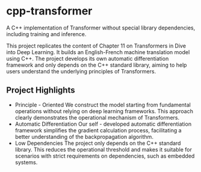 # cpp-transformer
A C++ implementation of Transformer without special library dependencies, including training and inference.

This project replicates the content of Chapter 11 on Transformers in Dive into Deep Learning. It builds an English-French machine translation model using C++. The project develops its own automatic differentiation framework and only depends on the C++ standard library, aiming to help users understand the underlying principles of Transformers.
## Project Highlights
* Principle - Oriented
We construct the model starting from fundamental operations without relying on deep learning frameworks. This approach clearly demonstrates the operational mechanism of Transformers.
* Automatic Differentiation
Our self - developed automatic differentiation framework simplifies the gradient calculation process, facilitating a better understanding of the backpropagation algorithm.
* Low Dependencies
The project only depends on the C++ standard library. This reduces the operational threshold and makes it suitable for scenarios with strict requirements on dependencies, such as embedded systems.
